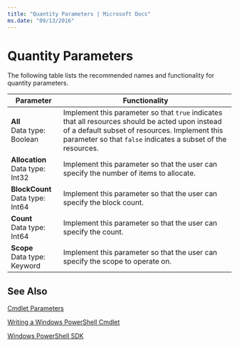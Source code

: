 ```yaml
---
title: "Quantity Parameters | Microsoft Docs"
ms.date: "09/13/2016"
---
```

# Quantity Parameters

The following table lists the recommended names and functionality for quantity parameters.

|Parameter|Functionality|
|---|---|
|**All**<br>Data type: Boolean|Implement this parameter so that `true` indicates that all resources should be acted upon instead of a default subset of resources. Implement this parameter so that `false` indicates a subset of the resources.|
|**Allocation**<br>Data type: Int32|Implement this parameter so that the user can specify the number of items to allocate.|
|**BlockCount**<br>Data type: Int64|Implement this parameter so that the user can specify the block count.|
|**Count**<br>Data type: Int64|Implement this parameter so that the user can specify the count.|
|**Scope**<br>Data type: Keyword|Implement this parameter so that the user can specify the scope to operate on.|

## See Also

[Cmdlet Parameters](./cmdlet-parameters.md)

[Writing a Windows PowerShell Cmdlet](./writing-a-windows-powershell-cmdlet.md)

[Windows PowerShell SDK](../windows-powershell-reference.md)
